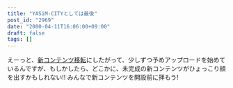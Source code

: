 ```yaml
---
title: "YASiM-CITYとしては最後"
post_id: "2969"
date: "2000-04-11T16:06:00+09:00"
draft: false
tags: []
---
```



えーっと、[新コンテンツ移転](/yasimcity-solo)にしたがって、少しずつ予めアップロードを始めているんですが、もしかしたら、どこかに、未完成の新コンテンツがひょっこり顔を出すかもしれない!! みんなで新コンテンツを開設前に拝もう!
